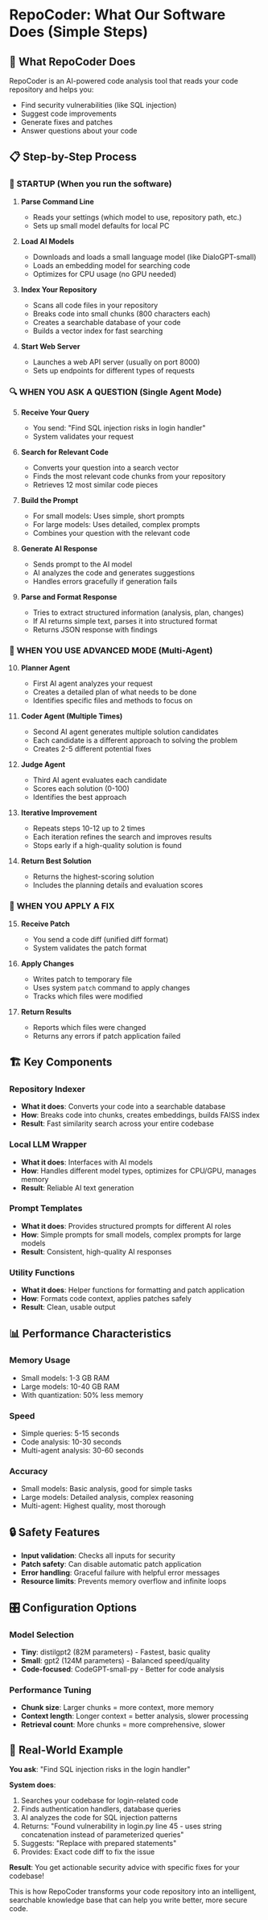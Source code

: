 # RepoCoder: What Our Software Does (Simple Steps)

## 🎯 What RepoCoder Does
RepoCoder is an AI-powered code analysis tool that reads your code repository and helps you:
- Find security vulnerabilities (like SQL injection)
- Suggest code improvements
- Generate fixes and patches
- Answer questions about your code

## 📋 Step-by-Step Process

### 🚀 **STARTUP (When you run the software)**

1. **Parse Command Line**
   - Reads your settings (which model to use, repository path, etc.)
   - Sets up small model defaults for local PC

2. **Load AI Models**
   - Downloads and loads a small language model (like DialoGPT-small)
   - Loads an embedding model for searching code
   - Optimizes for CPU usage (no GPU needed)

3. **Index Your Repository**
   - Scans all code files in your repository
   - Breaks code into small chunks (800 characters each)
   - Creates a searchable database of your code
   - Builds a vector index for fast searching

4. **Start Web Server**
   - Launches a web API server (usually on port 8000)
   - Sets up endpoints for different types of requests

### 🔍 **WHEN YOU ASK A QUESTION (Single Agent Mode)**

5. **Receive Your Query**
   - You send: "Find SQL injection risks in login handler"
   - System validates your request

6. **Search for Relevant Code**
   - Converts your question into a search vector
   - Finds the most relevant code chunks from your repository
   - Retrieves 12 most similar code pieces

7. **Build the Prompt**
   - For small models: Uses simple, short prompts
   - For large models: Uses detailed, complex prompts
   - Combines your question with the relevant code

8. **Generate AI Response**
   - Sends prompt to the AI model
   - AI analyzes the code and generates suggestions
   - Handles errors gracefully if generation fails

9. **Parse and Format Response**
   - Tries to extract structured information (analysis, plan, changes)
   - If AI returns simple text, parses it into structured format
   - Returns JSON response with findings

### 🧠 **WHEN YOU USE ADVANCED MODE (Multi-Agent)**

10. **Planner Agent**
    - First AI agent analyzes your request
    - Creates a detailed plan of what needs to be done
    - Identifies specific files and methods to focus on

11. **Coder Agent (Multiple Times)**
    - Second AI agent generates multiple solution candidates
    - Each candidate is a different approach to solving the problem
    - Creates 2-5 different potential fixes

12. **Judge Agent**
    - Third AI agent evaluates each candidate
    - Scores each solution (0-100)
    - Identifies the best approach

13. **Iterative Improvement**
    - Repeats steps 10-12 up to 2 times
    - Each iteration refines the search and improves results
    - Stops early if a high-quality solution is found

14. **Return Best Solution**
    - Returns the highest-scoring solution
    - Includes the planning details and evaluation scores

### 🔧 **WHEN YOU APPLY A FIX**

15. **Receive Patch**
    - You send a code diff (unified diff format)
    - System validates the patch format

16. **Apply Changes**
    - Writes patch to temporary file
    - Uses system `patch` command to apply changes
    - Tracks which files were modified

17. **Return Results**
    - Reports which files were changed
    - Returns any errors if patch application failed

## 🏗️ **Key Components**

### **Repository Indexer**
- **What it does**: Converts your code into a searchable database
- **How**: Breaks code into chunks, creates embeddings, builds FAISS index
- **Result**: Fast similarity search across your entire codebase

### **Local LLM Wrapper**
- **What it does**: Interfaces with AI models
- **How**: Handles different model types, optimizes for CPU/GPU, manages memory
- **Result**: Reliable AI text generation

### **Prompt Templates**
- **What it does**: Provides structured prompts for different AI roles
- **How**: Simple prompts for small models, complex prompts for large models
- **Result**: Consistent, high-quality AI responses

### **Utility Functions**
- **What it does**: Helper functions for formatting and patch application
- **How**: Formats code context, applies patches safely
- **Result**: Clean, usable output

## 📊 **Performance Characteristics**

### **Memory Usage**
- Small models: 1-3 GB RAM
- Large models: 10-40 GB RAM
- With quantization: 50% less memory

### **Speed**
- Simple queries: 5-15 seconds
- Code analysis: 10-30 seconds
- Multi-agent analysis: 30-60 seconds

### **Accuracy**
- Small models: Basic analysis, good for simple tasks
- Large models: Detailed analysis, complex reasoning
- Multi-agent: Highest quality, most thorough

## 🔒 **Safety Features**

- **Input validation**: Checks all inputs for security
- **Patch safety**: Can disable automatic patch application
- **Error handling**: Graceful failure with helpful error messages
- **Resource limits**: Prevents memory overflow and infinite loops

## 🎛️ **Configuration Options**

### **Model Selection**
- **Tiny**: distilgpt2 (82M parameters) - Fastest, basic quality
- **Small**: gpt2 (124M parameters) - Balanced speed/quality
- **Code-focused**: CodeGPT-small-py - Better for code analysis

### **Performance Tuning**
- **Chunk size**: Larger chunks = more context, more memory
- **Context length**: Longer context = better analysis, slower processing
- **Retrieval count**: More chunks = more comprehensive, slower

## 🎯 **Real-World Example**

**You ask**: "Find SQL injection risks in the login handler"

**System does**:
1. Searches your codebase for login-related code
2. Finds authentication handlers, database queries
3. AI analyzes the code for SQL injection patterns
4. Returns: "Found vulnerability in login.py line 45 - uses string concatenation instead of parameterized queries"
5. Suggests: "Replace with prepared statements"
6. Provides: Exact code diff to fix the issue

**Result**: You get actionable security advice with specific fixes for your codebase!

This is how RepoCoder transforms your code repository into an intelligent, searchable knowledge base that can help you write better, more secure code.
